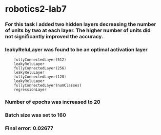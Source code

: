# robotics2-lab7

### For this task I added two hidden layers decreasing the number of units by two at each layer. The higher number of units did not significantly improved the accuracy. 
### leakyReluLayer was found to be an optimal activation layer
```
    fullyConnectedLayer(512)
    leakyReluLayer
    fullyConnectedLayer(256)
    leakyReluLayer
    fullyConnectedLayer(128)
    leakyReluLayer
    fullyConnectedLayer(numClasses)  
    regressionLayer
```
### Number of epochs was increased to 20
### Batch size was set to 160
### Final error: 0.02677
